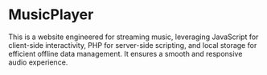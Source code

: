 # MusicPlayer
This is a website engineered for streaming music, leveraging JavaScript for client-side interactivity, PHP for server-side scripting, and local storage for efficient offline data management. It ensures a smooth and responsive audio experience.
